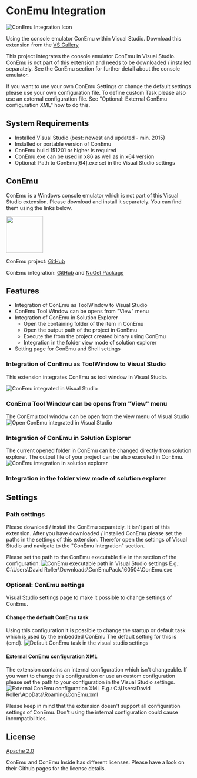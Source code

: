 # ConEmu Integration

![ConEmu Integration Icon](https://github.com/Therena/ConEmuIntegration/blob/master/Images/extension.png?raw=true)

Using the console emulator ConEmu within Visual Studio.
Download this extension from the
[VS Gallery](https://visualstudiogallery.msdn.microsoft.com/a0536370-40e4-4141-8f51-5f00d0434012)

This project integrates the console emulator ConEmu in Visual Studio.
ConEmu is not part of this extension and needs to be downloaded / installed separately.
See the ConEmu section for further detail about the console emulator.

If you want to use your own ConEmu Settings or change the default settings please use your own configuration file.
To define custom Task please also use an external configuration file.
See "Optional: External ConEmu configuration XML" how to do this.

## System Requirements

- Installed Visual Studio (best: newest and updated - min. 2015)
- Installed or portable version of ConEmu
- ConEmu build 151201 or higher is required
- ConEmu.exe can be used in x86 as well as in x64 version
- Optional: Path to ConEmu[64].exe set in the Visual Studio settings

## ConEmu

ConEmu is a Windows console emulator which is not part of this Visual Studio extension. Please download and install it separately. You can find them using the links below.

<img src="https://avatars0.githubusercontent.com/u/1222388?v=3&s=460" width=100>

ConEmu project: [GitHub](https://github.com/Maximus5/ConEmu)

ConEmu integration: [GitHub](https://github.com/Maximus5/ConEmu-inside)
and [NuGet Package](https://www.nuget.org/packages/ConEmu.Control.WinForms/)

## Features

- Integration of ConEmu as ToolWindow to Visual Studio
- ConEmu Tool Window can be opens from "View" menu
- Integration of ConEmu in Solution Explorer
  - Open the containing folder of the item in ConEmu
  - Open the output path of the project in ConEmu
  - Execute the from the project created binary using ConEmu
  - Integration in the folder view mode of solution explorer
- Setting page for ConEmu and Shell settings

### Integration of ConEmu as ToolWindow to Visual Studio

This extension integrates ConEmu as tool window in Visual Studio.

![ConEmu integrated in Visual Studio](https://github.com/Therena/ConEmuIntegration/blob/master/Images/ConEmuVisualStudio.png?raw=true)

### ConEmu Tool Window can be opens from "View" menu

The ConEmu tool window can be open from the view menu of Visual Studio
![Open ConEmu integrated in Visual Studio](https://github.com/Therena/ConEmuIntegration/blob/master/Images/ComEmuInViewMenu.png?raw=true)

### Integration of ConEmu in Solution Explorer

The current opened folder in ConEmu can be changed directly from solution explorer.
The output file of your project can be also executed in ConEmu.
![ConEmu integration in solution explorer](https://github.com/Therena/ConEmuIntegration/blob/master/Images/ConEmuSolutionExplorer.png?raw=true)

### Integration in the folder view mode of solution explorer

## Settings

### Path settings

Please download / install the ConEmu separately. It isn't part of this extension.
After you have downloaded / installed ConEmu please set the paths in the settings of this extension.
Therefor open the settings of Visual Studio and navigate to the "ConEmu Integration" section.

Please set the path to the ConEmu executable file in the section of the configuration:
![ConEmu executable path in Visual Studio settings](https://github.com/Therena/ConEmuIntegration/blob/master/Images/SettingsConEmuExe.png?raw=true)
E.g.: C:\Users\David Roller\Downloads\ConEmuPack.160504\ConEmu.exe

### Optional: ConEmu settings

Visual Studio settings page to make it possible to change settings of ConEmu.

#### Change the default ConEmu task

Using this configuration it is possible to change the startup or default task which is used by the embedded ConEmu
The default setting for this is {cmd}.
![Default ConEmu task in the visual studio settings](https://github.com/Therena/ConEmuIntegration/blob/master/Images/SettingsConEmuShell.png?raw=true)

#### External ConEmu configuration XML

The extension contains an internal configuration which isn't changeable.
If you want to change this configuration or use an custom configuration please set the path to your configuration in the Visual Studio settings.
![External ConEmu configuration XML](https://github.com/Therena/ConEmuIntegration/blob/master/Images/SettingsConEmuConfig.png?raw=true)
E.g.: C:\Users\David Roller\AppData\Roaming\ConEmu.xml

Please keep in mind that the extension doesn't support all configuration settings of ConEmu.
Don't using the internal configuration could cause incompatibilities.

## License

[Apache 2.0](https://github.com/Therena/ConEmuIntegration/blob/master/LICENSE)

ConEmu and ConEmu Inside has different licenses.
Please have a look on their Github pages for the license details.
